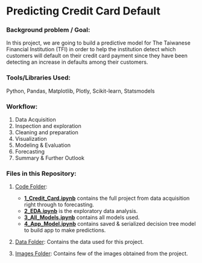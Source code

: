 # Predicting Credit Card Default
   
### Background problem / Goal:
In this project, we are going to build a predictive model for The Taiwanese Financial Institution (TFI) in order to help the institution detect which customers will default on their credit card payment since they have been detecting an increase in defaults among their customers. 

### Tools/Libraries Used: 
Python, Pandas, Matplotlib, Plotly, Scikit-learn, Statsmodels

### Workflow:
1. Data Acquisition
2. Inspection and exploration
3. Cleaning and preparation
4. Visualization
5. Modeling & Evaluation
6. Forecasting
7. Summary & Further Outlook

### Files in this Repository:
1. [Code Folder](https://github.com/pbamoo/Weather_Forecasting/tree/main/Code):       

      - [**1_Credit_Card.ipynb**](https://github.com/pbamoo/Credit_Card_Default/blob/main/Code/1_Credit_Card.ipynb) contains the full project from data acquisition right through to forecasting.
      - [**2_EDA.ipynb**](https://github.com/pbamoo/Credit_Card_Default/blob/main/Code/2_EDA.ipynb) is the exploratory data analysis.
      - [**3_All_Models.ipynb**](https://github.com/pbamoo/Credit_Card_Default/blob/main/Code/3_All_Models.ipynb) contains all models used.
      - [**4_App_Model.ipynb**](https://github.com/pbamoo/Credit_Card_Default/blob/main/Code/4_App_Model.ipynb) contains saved & serialized decision tree model to build app to make predictions.

2. [Data Folder](https://github.com/pbamoo/Credit_Card_Default/tree/main/Data): Contains the data used for this project.

3. [Images Folder](https://github.com/pbamoo/Credit_Card_Default/tree/main/Images): Contains few of the images obtained from the project.
 
